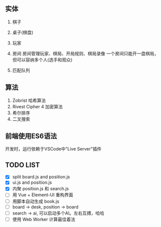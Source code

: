 ## 实体

1. 棋子

2. 桌子(棋盘)

3. 玩家

4. 房间
    房间管理玩家、棋局、开局规则、棋局录像
    一个房间只能开一盘棋局，但可以容纳多个人(选手和观众)

5. 匹配队列

## 算法

1. Zobrist 哈希算法
2. Rivest Cipher 4 加密算法
3. 希尔排序
4. 二叉搜索

## 前端使用ES6语法

开发时，运行依赖于VSCode中"Live Server"插件

## TODO LIST

- [x] split board.js and position.js
- [x] ui.js and position.js
- [x] 内聚 position.js 和 search.js
- [ ] 用 Vue + Element-UI 重构界面
- [ ] 用脚本自动生成 book.js
- [ ] board -> desk, position -> board
- [ ] search -> ai, 可以启动多个AI。左右互搏，哈哈
- [ ] 使用 Web Worker 计算最佳着法
